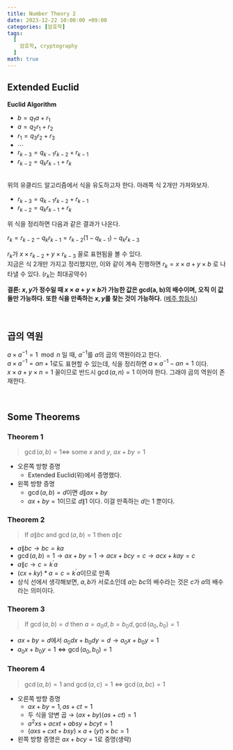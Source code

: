 ```yaml
---
title: Number Theory 2
date: 2023-12-22 10:00:00 +09:00
categories: [암호학]
tags:
  [
    암호학, cryptography
  ]
math: true
---
```


## Extended Euclid
**Euclid Algorithm**
- $b=q_1a+r_1$
- $a=q_2r_1+r_2$
- $r_1=q_3r_2+r_3$
- $\cdots$
- $r_{k-3}=q_{k-1}r_{k-2}+r_{k-1}$
- $r_{k-2}=q_kr_{k-1}+r_k$

<br>
위의 유클리드 알고리즘에서 식을 유도하고자 한다. 아래쪽 식 2개만 가져와보자.<br>

- $r_{k-3}=q_{k-1}r_{k-2}+r_{k-1}$
- $r_{k-2}=q_kr_{k-1}+r_k$

위 식을 정리하면 다음과 같은 결과가 나온다.<br>

$r_k=r_{k-2}-q_kr_{k-1}=r_{k-2}(1-q_{k-1})-q_kr_{k-3}$

$r_k$가 $x\times r_{k-2}+y\times r_{k-3}$ 꼴로 표현됨을 볼 수 있다. <br>
지금은 식 2개만 가지고 정리했지만, 이와 같이 계속 진행하면 $r_k=x\times a+y\times b$ 로 나타낼 수 있다. ($r_k$는 최대공약수)

**결론: $x, y$가 정수일 때 $x\times a+y\times b$가 가능한 값은 gcd(a, b)의 배수이며, 오직 이 값들만 가능하다. 또한 식을 만족하는 $x, y$를 찾는 것이 가능하다.** ([베주 항등식](https://ko.wikipedia.org/wiki/%EB%B2%A0%EC%A3%BC_%ED%95%AD%EB%93%B1%EC%8B%9D))

<br>

## 곱의 역원
$a \times a^{-1}=1 \mod n$ 일 때, $a^{-1}$를 $a$의 곱의 역원이라고 한다.<br>
$a \times a^{-1}=\alpha n+1$로도 표현할 수 있는데, 식을 정리하면 $a \times a^{-1}-\alpha n=1$ 이다. <br>
$x\times a+y\times n=1$ 꼴이므로 반드시 $\gcd(a, n)=1$ 이어야 한다. 그래야 곱의 역원이 존재한다.

<br>

## Some Theorems
### Theorem 1
> $\gcd(a, b)=1 \iff$ some $x$ and $y$, $ax+by=1$
  
- 오른쪽 방향 증명
    - Extended Euclid(위)에서 증명했다.
- 왼쪽 방향 증명
    - $\gcd(a, b)=d$이면 $d\|ax+by$
    - $ax+by=1$이므로 $d\|1$ 이다. 이걸 만족하는 $d$는 $1$ 뿐이다.

### Theorem 2
> If $a\|bc$ and $\gcd(a, b)=1$ then $a\|c$
  
- $a\|bc \rightarrow bc=ka$
- $\gcd(a, b)=1 \rightarrow ax+by=1 \rightarrow acx+bcy=c\rightarrow acx+kay=c$
- $a\|c \rightarrow c=k^\prime a$
- $(cx+ky)*a=c=k^\prime a$이므로 만족
- 상식 선에서 생각해보면, $a, b$가 서로소인데 $a$는 $bc$의 배수라는 것은 $c$가 $a$의 배수라는 의미이다.

### Theorem 3
> If $\gcd(a, b)=d$ then $a=a_0d, b=b_0d, \gcd(a_0, b_0)=1$

- $ax+by=d$에서 $a_0dx+b_0dy=d \rightarrow a_0x+b_0y=1$
- $a_0x+b_0y=1 \iff \gcd(a_0, b_0)=1$

### Theorem 4
> $\gcd(a, b)=1$ and $\gcd(a, c)=1$ $\iff$ $\gcd(a, bc)=1$

- 오른쪽 방향 증명
  - $ax+by=1, as+ct=1$
  - 두 식을 양변 곱 → $(ax+by)(as+ct)=1$
  - $a^2xs+acxt+absy+bcyt=1$
  - $(axs+cxt+bsy)\times a+(yt)\times bc=1$
- 왼쪽 방향 증명은 $ax+bcy=1$로 증명(생략)
